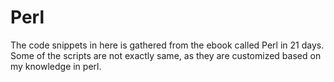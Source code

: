 # Perl

The code snippets in here is gathered from the ebook called
Perl in 21 days.
Some of the scripts are not exactly same, as they are customized based on my knowledge in perl.
